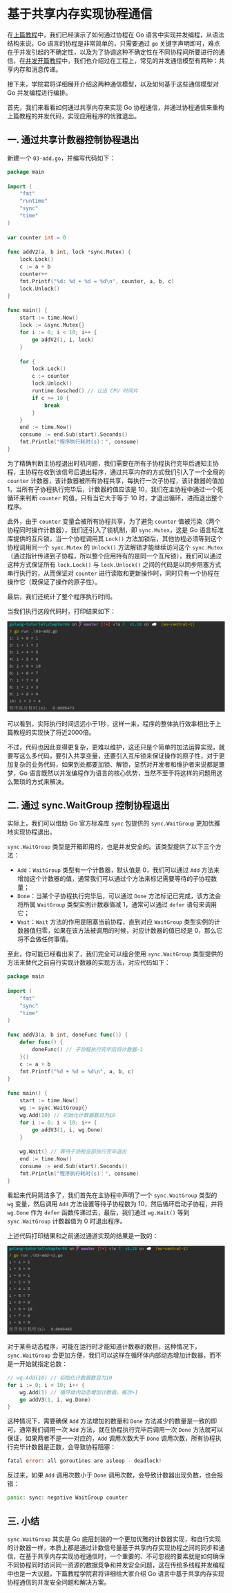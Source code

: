 # 基于共享内存实现协程通信

在[上篇教程](./_33Go协程实现原理和使用示例.md)中，我们已经演示了如何通过协程在 Go 语言中实现并发编程，从语法结构来说，Go 语言的协程是非常简单的，只需要通过 `go` 关键字声明即可，难点在于并发引起的不确定性，以及为了协调这种不确定性在不同协程间所要进行的通信，在[并发开篇教程](https://geekr.dev/posts/from-process-thread-to-goroutine)中，我们也介绍过在工程上，常见的并发通信模型有两种：共享内存和消息传递。

接下来，学院君将详细展开介绍这两种通信模型，以及如何基于这些通信模型对 Go 并发编程进行编排。

首先，我们来看看如何通过共享内存来实现 Go 协程通信，并通过协程通信来重构上篇教程的并发代码，实现应用程序的优雅退出。

## 一. 通过共享计数器控制协程退出

新建一个 `03-add.go`，并编写代码如下：

```go
package main

import (
    "fmt"
    "runtime"
    "sync"
    "time"
)

var counter int = 0

func addV2(a, b int, lock *sync.Mutex) {
    lock.Lock()
    c := a + b
    counter++
    fmt.Printf("%d: %d + %d = %d\n", counter, a, b, c)
    lock.Unlock()
}

func main() {
    start := time.Now()
    lock := &sync.Mutex{}
    for i := 0; i < 10; i++ {
        go addV2(1, i, lock)
    }

    for {
        lock.Lock()
        c := counter
        lock.Unlock()
        runtime.Gosched() // 让出 CPU 时间片
        if c >= 10 {
            break
        }
    }
    end := time.Now()
    consume := end.Sub(start).Seconds()
    fmt.Println("程序执行耗时(s)：", consume)
}
```

为了精确判断主协程退出时机问题，我们需要在所有子协程执行完毕后通知主协程，主协程在收到该信号后退出程序，通过共享内存的方式我们引入了一个全局的 `counter` 计数器，该计数器被所有协程共享，每执行一次子协程，该计数器的值加 1，当所有子协程执行完毕后，计数器的值应该是 10，我们在主协程中通过一个死循环来判断 `counter` 的值，只有当它大于等于 10 时，才退出循环，进而退出整个程序。

此外，由于 `counter` 变量会被所有协程共享，为了避免 `counter` 值被污染（两个协程同时操作计数器），我们还引入了锁机制，即 `sync.Mutex`，这是 Go 语言标准库提供的互斥锁，当一个协程调用其 `Lock()` 方法加锁后，其他协程必须等到这个协程调用同一个 `sync.Mutex` 的 `Unlock()` 方法解锁才能继续访问这个 `sync.Mutex`（通过指针传递到子协程，所以整个应用持有的是同一个互斥锁），我们可以通过这种方式保证所有 `lock.Lock()` 与 `lock.Unlock()` 之间的代码是以同步阻塞方式串行执行的，从而保证对 `counter` 进行读取和更新操作时，同时只有一个协程在操作它（既保证了操作的原子性）。

最后，我们还统计了整个程序执行时间。

当我们执行这段代码时，打印结果如下：

![](../images/23.png)

可以看到，实际执行时间远远小于1秒，这样一来，程序的整体执行效率相比于上篇教程的实现快了将近2000倍。

不过，代码也因此变得更复杂，更难以维护，这还只是个简单的加法运算实现，就要写这么多代码，要引入共享变量，还要引入互斥锁来保证操作的原子性，对于更加复杂的业务代码，如果到处都要加锁、解锁，显然对开发者和维护者来说都是噩梦，Go 语言既然以并发编程作为语言的核心优势，当然不至于将这样的问题用这么繁琐的方式来解决。

## 二. 通过 sync.WaitGroup 控制协程退出

实际上，我们可以借助 Go 官方标准库 `sync` 包提供的 `sync.WaitGroup` 更加优雅地实现协程退出。

`sync.WaitGroup` 类型是开箱即用的，也是并发安全的。该类型提供了以下三个方法：

- `Add`：`WaitGroup` 类型有一个计数器，默认值是 0，我们可以通过 `Add` 方法来增加这个计数器的值，通常我们可以通过个方法来标记需要等待的子协程数量；
- `Done`：当某个子协程执行完毕后，可以通过 `Done` 方法标记已完成，该方法会将所属 `WaitGroup` 类型实例计数器值减 1，通常可以通过 `defer` 语句来调用它；
- `Wait`：`Wait` 方法的作用是阻塞当前协程，直到对应 `WaitGroup` 类型实例的计数器值归零，如果在该方法被调用的时候，对应计数器的值已经是 0，那么它将不会做任何事情。

至此，你可能已经看出来了，我们完全可以组合使用 `sync.WaitGroup` 类型提供的方法来替代之前自行实现计数器的实现方法，对应代码如下：

```go
package main

import (
    "fmt"
    "sync"
    "time"
)

func addV3(a, b int, doneFunc func()) {
    defer func() {
        doneFunc() // 子协程执行完毕后将计数器-1
    }()
    c := a + b
    fmt.Printf("%d + %d = %d\n", a, b, c)
}

func main() {
    start := time.Now()
    wg := sync.WaitGroup{}
    wg.Add(10) // 初始化计数器数目为10
    for i := 0; i < 10; i++ {
        go addV3(1, i, wg.Done)
    }

    wg.Wait() // 等待子协程全部执行完毕退出
    end := time.Now()
    consume := end.Sub(start).Seconds()
    fmt.Println("程序执行耗时(s)：", consume)
}
```

看起来代码简洁多了，我们首先在主协程中声明了一个 `sync.WaitGroup` 类型的 `wg` 变量，然后调用 `Add` 方法设置等待子协程数为 10，然后循环启动子协程，并将 `wg.Done` 作为 `defer` 函数传递过去，最后，我们通过 `wg.Wait()` 等到 `sync.WaitGroup` 计数器值为 0 时退出程序。

上述代码打印结果和之前通过通道实现的结果是一致的：

![](../images/24.png)

对于某些动态程序，可能在运行时才能知道计数器的数目，这种情况下，`sync.WaitGroup` 会更加方便，我们可以这样在循环体内部动态增加计数器，而不是一开始就指定总数：

```go
// wg.Add(10) // 初始化计数器数目为10
for i := 0; i < 10; i++ {
    wg.Add(1) // 循环体内动态增加计数器，每次+1
    go addV3(1, i, wg.Done)
}
```

这种情况下，需要确保 `Add` 方法增加的数量和 `Done` 方法减少的数量是一致的即可，通常我们调用一次 `Add` 方法，就在协程执行完毕后调用一次 `Done` 方法就可以保证，如果两者不是一一对应的，`Add` 调用次数大于 `Done` 调用次数，所有协程执行完毕计数器是正数，会导致协程阻塞：

```go
fatal error: all goroutines are asleep - deadlock!
```

反过来，如果 `Add` 调用次数小于 `Done` 调用次数，会导致计数器出现负数，也会报错：

```go
panic: sync: negative WaitGroup counter
```

## 三. 小结

`sync.WaitGroup` 其实是 Go 底层封装的一个更加优雅的计数器实现，和自行实现的计数器一样，本质上都是通过计数信号量基于共享内存实现协程之间的同步和通信，在基于共享内存实现协程通信时，一个重要的、不可忽视的要素就是如何确保不同协程同时访问同一资源的数据竞争和并发安全问题，这在传统多线程并发编程中也是一大议题，下篇教程学院君将详细给大家介绍 Go 语言中基于共享内存实现协程通信的并发安全问题和解决方案。